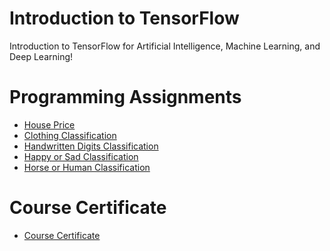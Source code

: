 # Introduction to TensorFlow
Introduction to TensorFlow for Artificial Intelligence, Machine Learning, and Deep Learning!

# Programming Assignments
* [House Price](https://github.com/AmalAljabri/Introduction-to-TensorFlow/blob/master/House_Prices.ipynb)
* [Clothing Classification](https://github.com/AmalAljabri/Introduction-to-TensorFlow/blob/master/Clothing_Classification.ipynb)
* [Handwritten Digits Classification](https://github.com/AmalAljabri/Introduction-to-TensorFlow/blob/master/Handwritten_Digits_Classification.ipynb)
* [Happy or Sad Classification](https://github.com/AmalAljabri/Introduction-to-TensorFlow/blob/master/Happy_or_Sad_Classification.ipynb)
* [Horse or Human Classification]()

# Course Certificate
* [Course Certificate](https://github.com/AmalAljabri/Introduction-to-TensorFlow/blob/master/Introduction%20to%20TensorFlow%20for%20AI%2C%20ML%2C%20DL.pdf)
